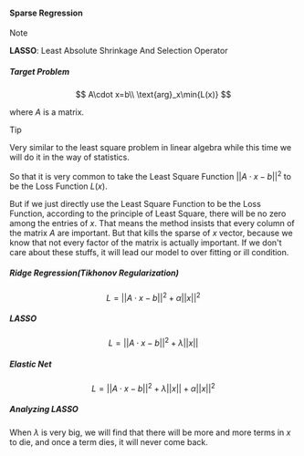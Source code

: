 #### Sparse Regression

> [!NOTE]
>
> **LASSO**: Least Absolute Shrinkage And Selection Operator

##### Target Problem

$$
A\cdot x=b\\
\text{arg}_x\min{L(x)}
$$

where $A$ is a matrix.

> [!TIP]
>
> Very similar to the least square problem in linear algebra while this time we will do it in the way of statistics.
>
> So that it is very common to take the Least Square Function $||A\cdot x-b||^2$ to be the Loss Function $L(x)$​.
>
> But if we just directly use the Least Square Function to be the Loss Function, according to the principle of Least Square, there will be no zero among the entries of $x$. That means the method insists that every column of the matrix $A$ are important. But that kills the sparse of $x$ vector, because we know that not every factor of the matrix is actually important. If we don't care about these stuffs, it will lead our model to over fitting or ill condition.

##### Ridge Regression(Tikhonov Regularization)

$$
L=||A\cdot x -b||^2+\alpha ||x||^2
$$

##### LASSO

$$
L=||A\cdot x-b||^2+\lambda||x||
$$

##### Elastic Net

$$
L=||A\cdot x-b||^2+\lambda||x||+\alpha||x||^2
$$

##### Analyzing LASSO

When $\lambda$ is very big, we will find that there will be more and more terms in $x$ to die, and  once a term dies, it will never come back.
